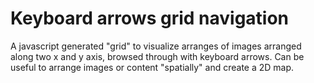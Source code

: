 # Keyboard arrows grid navigation
A javascript generated "grid" to visualize arranges of images arranged along two x and y axis, browsed through with keyboard arrows. Can be useful to arrange images or content "spatially" and create a 2D map.

